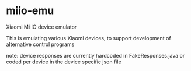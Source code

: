# miio-emu
Xiaomi Mi IO device emulator

This is emulating various Xiaomi devices, to support development of alternative control programs

note: device responses are currently hardcoded in FakeResponses.java or coded per device in the device specific json file
